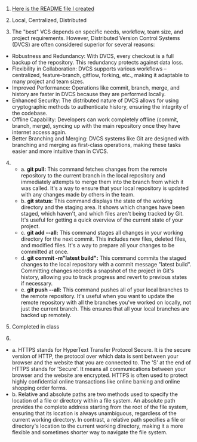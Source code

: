 1. [Here is the README file I created](../../README.MD)  

2. Local, Centralized, Distributed  

3. The "best" VCS depends on specific needs, workflow, team size, and project requirements. However, Distributed Version Control Systems (DVCS) are often considered superior for several reasons:  
* Robustness and Redundancy: With DVCS, every checkout is a full backup of the repository. This redundancy protects against data loss.  
* Flexibility in Collaboration: DVCS supports various workflows – centralized, feature-branch, gitflow, forking, etc., making it adaptable to many project and team sizes.  
* Improved Performance: Operations like commit, branch, merge, and history are faster in DVCS because they are performed locally.  
* Enhanced Security: The distributed nature of DVCS allows for using cryptographic methods to authenticate history, ensuring the integrity of the codebase.  
* Offline Capability: Developers can work completely offline (commit, branch, merge), syncing up with the main repository once they have internet access again.  
* Better Branching and Merging: DVCS systems like Git are designed with branching and merging as first-class operations, making these tasks easier and more intuitive than in CVCS.  

4. * a. **git pull:** This command fetches changes from the remote repository to the current branch in the local repository and immediately attempts to merge them into the branch                          from which it was called. It's a way to ensure that your local repository is updated with any changes made by others in the team.  
   * b. **git status:** This command displays the state of the working directory and the staging area. It shows which changes have been staged, which haven't, and which files aren't                         being tracked by Git. It's useful for getting a quick overview of the current state of your project.  
   * c. **git add --all:** This command stages all changes in your working directory for the next commit. This includes new files, deleted files, and modified files. It's a way to                              prepare all your changes to be committed at once.  
   * d. **git commit -m"latest build":** This command commits the staged changes to the local repository with a commit message "latest build". Committing changes records a snapshot                                           of the project in Git's history, allowing you to track progress and revert to previous states if necessary.  
   * e. **git push --all:** This command pushes all of your local branches to the remote repository. It's useful when you want to update the remote repository with all the branches 
                            you've worked on locally, not just the current branch. This ensures that all your local branches are backed up remotely.  

5. Completed in class

6. 
* a. HTTPS stands for HyperText Transfer Protocol Secure. It is the secure version of HTTP, the protocol over which data is sent between your browser and the website that you are connected to. The 'S' at the end of HTTPS stands for 'Secure'. It means all communications between your browser and the website are encrypted. HTTPS is often used to protect highly confidential online transactions like online banking and online shopping order forms.  
* b. Relative and absolute paths are two methods used to specify the location of a file or directory within a file system. An absolute path provides the complete address starting from the root of the file system, ensuring that its location is always unambiguous, regardless of the current working directory. In contrast, a relative path specifies a file or directory's location to the current working directory, making it a more flexible and sometimes shorter way to navigate the file system.  
